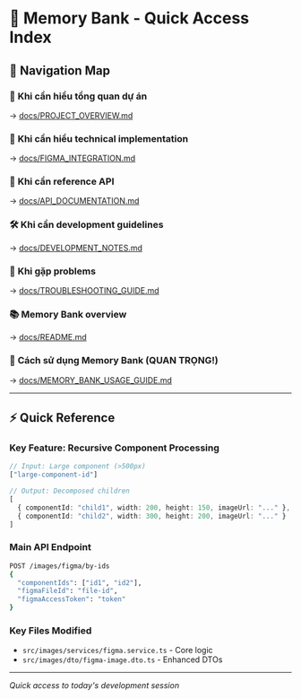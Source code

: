 # 🧠 Memory Bank - Quick Access Index

## 📍 Navigation Map

### 🎯 **Khi cần hiểu tổng quan dự án**
→ [docs/PROJECT_OVERVIEW.md](./docs/PROJECT_OVERVIEW.md)

### 🔧 **Khi cần hiểu technical implementation**  
→ [docs/FIGMA_INTEGRATION.md](./docs/FIGMA_INTEGRATION.md)

### 📡 **Khi cần reference API**
→ [docs/API_DOCUMENTATION.md](./docs/API_DOCUMENTATION.md)

### 🛠️ **Khi cần development guidelines**
→ [docs/DEVELOPMENT_NOTES.md](./docs/DEVELOPMENT_NOTES.md)

### 🚨 **Khi gặp problems**
→ [docs/TROUBLESHOOTING_GUIDE.md](./docs/TROUBLESHOOTING_GUIDE.md)

### 📚 **Memory Bank overview**
→ [docs/README.md](./docs/README.md)

### 🎯 **Cách sử dụng Memory Bank (QUAN TRỌNG!)**
→ [docs/MEMORY_BANK_USAGE_GUIDE.md](./docs/MEMORY_BANK_USAGE_GUIDE.md)

---

## ⚡ Quick Reference

### Key Feature: Recursive Component Processing
```typescript
// Input: Large component (>500px)
["large-component-id"]

// Output: Decomposed children
[
  { componentId: "child1", width: 200, height: 150, imageUrl: "..." },
  { componentId: "child2", width: 300, height: 200, imageUrl: "..." }
]
```

### Main API Endpoint
```bash
POST /images/figma/by-ids
{
  "componentIds": ["id1", "id2"],
  "figmaFileId": "file-id", 
  "figmaAccessToken": "token"
}
```

### Key Files Modified
- `src/images/services/figma.service.ts` - Core logic
- `src/images/dto/figma-image.dto.ts` - Enhanced DTOs

---
*Quick access to today's development session*
